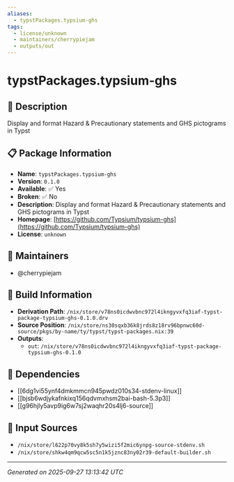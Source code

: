 ```yaml
---
aliases:
  - typstPackages.typsium-ghs
tags:
  - license/unknown
  - maintainers/cherrypiejam
  - outputs/out
---
```


# typstPackages.typsium-ghs

## 📝 Description

Display and format Hazard & Precautionary statements and GHS pictograms in Typst

## 📋 Package Information

- **Name**: `typstPackages.typsium-ghs`
- **Version**: `0.1.0`
- **Available**: ✅ Yes
- **Broken**: ✅ No
- **Description**: Display and format Hazard & Precautionary statements and GHS pictograms in Typst
- **Homepage**: [https://github.com/Typsium/typsium-ghs](https://github.com/Typsium/typsium-ghs)
- **License**: `unknown`
## 👥 Maintainers

- @cherrypiejam


## 🔧 Build Information

- **Derivation Path**: `/nix/store/v78ns0icdwvbnc972l4ikngyvxfq3iaf-typst-package-typsium-ghs-0.1.0.drv`
- **Source Position**: `/nix/store/ns30sqxb36k8jrds8z18rv96bpnwc60d-source/pkgs/by-name/ty/typst/typst-packages.nix:39`
- **Outputs**:
  - `out`:  `/nix/store/v78ns0icdwvbnc972l4ikngyvxfq3iaf-typst-package-typsium-ghs-0.1.0`

## 🔗 Dependencies

- [[6dg1vi55ynf4dmkmmcn945pwdz010s34-stdenv-linux]]
- [[bjsb6wdjykafnkixq156qdvmxhsm2bai-bash-5.3p3]]
- [[g96hjly5avp9ig6w7sj2waqhr20s4lj6-source]]

## 📁 Input Sources

- `/nix/store/l622p70vy8k5sh7y5wizi5f2mic6ynpg-source-stdenv.sh`
- `/nix/store/shkw4qm9qcw5sc5n1k5jznc83ny02r39-default-builder.sh`

---
*Generated on 2025-09-27 13:13:42 UTC*
